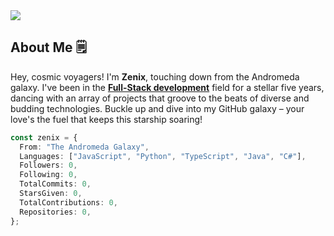 <img src="https://raw.githubusercontent.com/ZenixCodez/ZenixCodez/main/assets/banner.png" />

## About Me 🗒️
Hey, cosmic voyagers! I'm **Zenix**, touching down from the Andromeda galaxy. I've been in the <ins>**Full-Stack development**</ins> field for a stellar five years, dancing with an array of projects that groove to the beats of diverse and budding technologies. Buckle up and dive into my GitHub galaxy – your love's the fuel that keeps this starship soaring!

```ts
const zenix = {
  From: "The Andromeda Galaxy",
  Languages: ["JavaScript", "Python", "TypeScript", "Java", "C#"],
  Followers: 0,
  Following: 0,
  TotalCommits: 0,
  StarsGiven: 0,
  TotalContributions: 0,
  Repositories: 0,
};
```